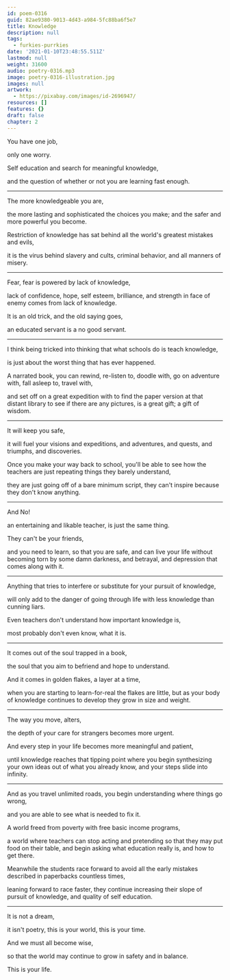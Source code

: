 ```yaml
---
id: poem-0316
guid: 82ae9380-9013-4d43-a984-5fc88ba6f5e7
title: Knowledge
description: null
tags:
  - furkies-purrkies
date: '2021-01-10T23:48:55.511Z'
lastmod: null
weight: 31600
audio: poetry-0316.mp3
image: poetry-0316-illustration.jpg
images: null
artwork:
  - https://pixabay.com/images/id-2696947/
resources: []
features: {}
draft: false
chapter: 2
---
```


You have one job,

only one worry.

Self education and search for meaningful knowledge,

and the question of whether or not you are learning fast enough.

---

The more knowledgeable you are,

the more lasting and sophisticated the choices you make; and the safer and more powerful you become.

Restriction of knowledge has sat behind all the world's greatest mistakes and evils,

it is the virus behind slavery and cults, criminal behavior, and all manners of misery.

---

Fear, fear is powered by lack of knowledge,

lack of confidence, hope, self esteem, brilliance, and strength in face of enemy comes from lack of knowledge.

It is an old trick, and the old saying goes,

an educated servant is a no good servant.

---

I think being tricked into thinking that what schools do is teach knowledge,

is just about the worst thing that has ever happened.

A narrated book, you can rewind, re-listen to, doodle with, go on adventure with, fall asleep to, travel with,

and set off on a great expedition with to find the paper version at that distant library to see if there are any pictures, is a great gift; a gift of wisdom.

---

It will keep you safe,

it will fuel your visions and expeditions, and adventures, and quests, and triumphs, and discoveries.

Once you make your way back to school, you'll be able to see how the teachers are just repeating things they barely understand,

they are just going off of a bare minimum script, they can't inspire because they don't know anything.

---

And No!

an entertaining and likable teacher, is just the same thing.

They can't be your friends,

and you need to learn, so that you are safe, and can live your life without becoming torn by some damn darkness, and betrayal, and depression that comes along with it.

---

Anything that tries to interfere or substitute for your pursuit of knowledge,

will only add to the danger of going through life with less knowledge than cunning liars.

Even teachers don't understand how important knowledge is,

most probably don't even know, what it is.

---

It comes out of the soul trapped in a book,

the soul that you aim to befriend and hope to understand.

And it comes in golden flakes, a layer at a time,

when you are starting to learn-for-real the flakes are little, but as your body of knowledge continues to develop they grow in size and weight.

---

The way you move, alters,

the depth of your care for strangers becomes more urgent.

And every step in your life becomes more meaningful and patient,

until knowledge reaches that tipping point where you begin synthesizing your own ideas out of what you already know, and your steps slide into infinity.

---

And as you travel unlimited roads, you begin understanding where things go wrong,

and you are able to see what is needed to fix it.

A world freed from poverty with free basic income programs,

a world where teachers can stop acting and pretending so that they may put food on their table, and begin asking what education really is, and how to get there.

Meanwhile the students race forward to avoid all the early mistakes described in paperbacks countless times,

leaning forward to race faster, they continue increasing their slope of pursuit of knowledge, and quality of self education.

---

It is not a dream,

it isn't poetry, this is your world, this is your time.

And we must all become wise,

so that the world may continue to grow in safety and in balance.

This is your life.
